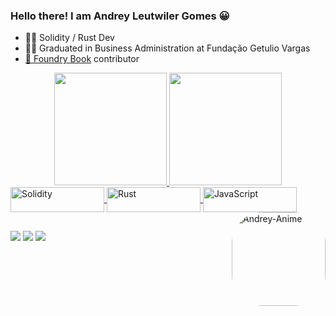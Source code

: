 ### Hello there! I am Andrey Leutwiler Gomes 😀

- 👨‍💻 Solidity / Rust Dev
- 👨‍🎓 Graduated in Business Administration at Fundação Getulio Vargas
- [📖 Foundry Book](https://github.com/foundry-rs/book) contributor

<div align="center">
  <a href="https://github.com/Leutwiler">
  <img height="180" src="https://github-readme-stats.vercel.app/api?username=leutwiler&show_icons=true&theme=tokyonight&include_all_commits=true&count_private=true"/>
  <img height="180" src="https://github-readme-stats.vercel.app/api/top-langs/?username=leutwiler&layout=compact&langs_count=7&theme=tokyonight"/> </a>
</div>
<div style="display: inline_block">
  <a href="https://github.com/Leutwiler">
  <img align="center" alt="Solidity" height="40" width="150" src="https://img.shields.io/badge/Solidity-e6e6e6?style=for-the-badge&logo=solidity&logoColor=black" />
  <img align="center" alt="Rust" height="40" width="150" src="https://img.shields.io/badge/Rust-f64a00?style=for-the-badge&logo=rust&logoColor=black" />
  <img align="center" alt="JavaScript" height="40" width="150" src="https://img.shields.io/badge/JavaScript-F7DF1E?style=for-the-badge&logo=javascript&logoColor=black" />
  <img align="right" alt="Andrey-Anime" height="150" style="border-radius:50px;" src="https://media.discordapp.net/attachments/377861955370614786/979441416084267018/Andrey_-_Anime.png?width=1000&height=1000">
</div>  

##

<div>
 <a href = "mailto:andrey.lg@hotmail.com"><img src="https://img.shields.io/badge/Microsoft_Outlook-0078D4?style=for-the-badge&logo=microsoft-outlook&logoColor=white" target="_blank"></a>
 <a href = "https://twitter.com/AndreyLeutwiler"><img src="https://img.shields.io/badge/Twitter-1DA1F2?style=for-the-badge&logo=twitter&logoColor=white" target="_blank"></a>
 <a href = "https://www.linkedin.com/in/andrey-leutwiler-gomes/"><img src="https://img.shields.io/badge/LinkedIn-0077B5?style=for-the-badge&logo=linkedin&logoColor=white" target="_blank"></a>
  
</div>
